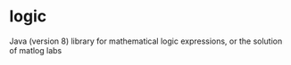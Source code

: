 # logic
Java (version 8) library for mathematical logic expressions, or the solution of matlog labs


